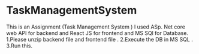 # TaskManagementSystem
This is an Assignment (Task Management System )
I used ASp. Net core web API for backend and React JS for frontend and MS SQl for Database.
1.Please unzip backend file and frontend file .
2.Execute the DB in MS SQL .
3.Run this.
